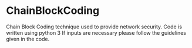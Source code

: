  # ChainBlockCoding
Chain Block Coding technique used to provide network security.
Code is written using python 3
If inputs are necessary please follow the guidelines given in the code.

